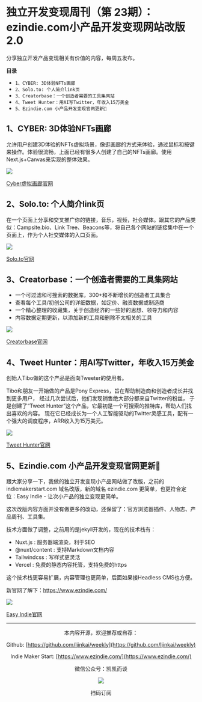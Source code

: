 # 独立开发变现周刊（第 23期）：ezindie.com小产品开发变现网站改版2.0

分享独立开发产品变现相关有价值的内容，每周五发布。

**目录**
- `1、CYBER: 3D体验NFTs画廊`
- `2、Solo.to: 个人简介link页`
- `3、Creatorbase：一个创造者需要的工具集网站`
- `4、Tweet Hunter：用AI写Twitter，年收入15万美金`
- `5、Ezindie.com 小产品开发变现官网更新🎉`

## 1、CYBER: 3D体验NFTs画廊

允许用户创建3D体验的NFTs虚拟场景，像逛画廊的方式来体验，通过鼠标和按键来操作。体验很流畅，上面已经有很多人创建了自己的NFTs画廊。使用Next.js+Canvas来实现的整体效果。

![](http://qiniu.gafata.com/2021-10-07-Untitled.png?imageView2/2/w/600)

[Cyber虚拟画廊官网](https://oncyber.io/)

## 2、Solo.to: 个人简介link页

在一个页面上分享和交叉推广你的链接，音乐，视频，社会媒体。跟其它的产品类似：Campsite.bio、Link Tree、Beacons等，将自己各个网站的链接集中在一个页面上，作为个人社交媒体的入口页面。

![](http://qiniu.gafata.com/2021-10-07-Untitled%201.png?imageView2/2/w/600)

[Solo.to官网](https://solo.to/)

## 3、Creatorbase：一个创造者需要的工具集网站

- 一个可过滤和可搜索的数据库，300+和不断增长的创造者工具集合
- 查看每个工具/初创公司的详细数据，如定价、融资数据或制造商
- 一个精心整理的收藏集，关于创造经济的一些好的思想、领导力和内容
- 内容数据定期更新，以添加新的工具和删除不太相关的工具

![](http://qiniu.gafata.com/2021-10-07-Untitled%202.png?imageView2/2/w/600)

[Creatorbase官网](https://www.creatorbase.xyz/)

## 4、Tweet Hunter：用AI写Twitter，年收入15万美金

创始人Tibo做的这个产品是面向Tweeter的使用者。

Tibo和朋友一开始做的产品是Pony Express，旨在帮助制造商和创造者成长并找到更多用户，
经过几次尝试后，他们发现销售绝大部分都来自Twitter的粉丝，
于是创建了“Tweet Hunter”这个产品，它最初是一个可搜索的推特库，帮助人们找出喜欢的内容。
现在它已经成长为一个人工智能驱动的Twitter灵感工具，配有一个强大的调度程序，ARR收入为15万美元。

![](http://qiniu.gafata.com/2021-10-07-Untitled%203.png?imageView2/2/w/600)

[Tweet Hunter官网](https://tweethunter.io/)

## 5、Ezindie.com 小产品开发变现官网更新🎉

跟大家分享一下，我做的独立开发变现小产品网站做了改版，之前的 indiemakerstart.com 域名改版，新的域名 ezindie.com 更简单，也更符合定位：Easy Indie - 让次小产品的独立变现更简单。

这次改版内容方面并没有做更多的改动，还保留了：官方浏览器插件、人物志、产品周刊、工具集。

技术方面做了调整，之前用的是jekyll开发的，现在的技术栈有：

- Nuxt.js : 服务器端渲染，利于SEO
- @nuxt/content : 支持Markdown文档内容
- Tailwindcss : 写样式更灵活
- Vercel : 免费的静态内容托管，支持免费的https

这个技术栈更容易扩展，内容管理也更简单，后面如果接Headless CMS也方便。

新官网了解下：https://www.ezindie.com/

![](http://qiniu.gafata.com/2021-10-07-Untitled%204.png?imageView2/2/w/600)

[Easy Indie官网](https://www.ezindie.com/)

---
<center>
本内容开源，欢迎推荐或自荐：

Github: [https://github.com/ljinkai/weekly](https://github.com/ljinkai/weekly)


Indie Maker Start: [https://www.ezindie.com/](https://www.ezindie.com/)

微信公众号：凯凯而谈


![](http://qiniu.gafata.com/2019-03-17-web-bear.jpg?imageView2/2/w/200)

扫码订阅
</center>